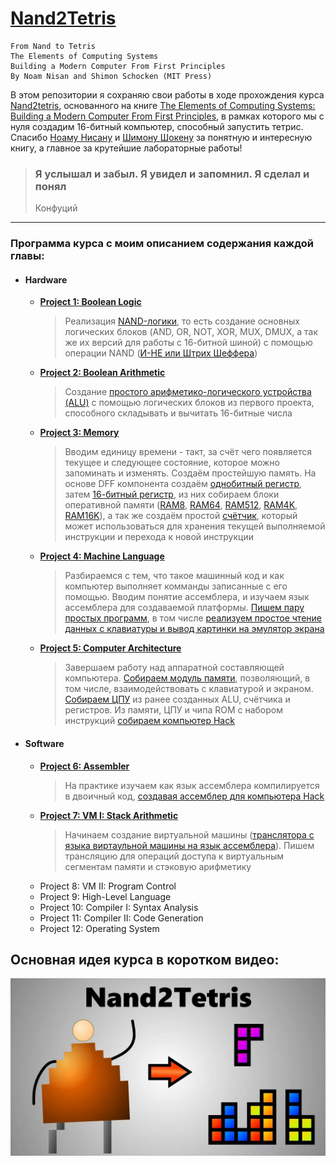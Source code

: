 # [Nand2Tetris](https://www.nand2tetris.org)
    From Nand to Tetris
    The Elements of Computing Systems
    Building a Modern Computer From First Principles
    By Noam Nisan and Shimon Schocken (MIT Press)

В этом репозитории я сохраняю свои работы в ходе прохождения курса [Nand2tetris](https://www.nand2tetris.org), основанного на книге [The Elements of Computing Systems: Building a Modern Computer From First Principles](https://cmls-global.com/wp-content/uploads/2021/08/The-elements-of-computing-systems-building-a-modern-computer.pdf), в рамках которого мы с нуля создадим 16-битный компьютер, способный запустить тетрис. Спасибо [Ноаму Нисану](http://www.cs.huji.ac.il/~noam/) и [Шимону Шокену](http://www.shimonschocken.com/) за понятную и интересную книгу, а главное за крутейшие лабораторные работы!

> ### Я услышал и забыл. Я увидел и запомнил. Я сделал и понял
> 
> Конфуций

---

### Программа курса с моим описанием содержания каждой главы:
- #### **Hardware**
  - **[Project 1: Boolean Logic](./Assignments/1_Boolean_Logic)**
    > Реализация [NAND-логики](https://en.wikipedia.org/wiki/NAND_logic), то есть создание основных логических блоков (AND, OR, NOT, XOR, MUX, DMUX, а так же их версий для работы с 16-битной шиной) с помощью операции NAND ([И-НЕ или Штрих Шеффера](https://ru.wikipedia.org/wiki/Штрих_Шеффера))
  - **[Project 2: Boolean Arithmetic](./Assignments/2_Boolean_Arithmetic/)**
    > Создание [простого арифметико-логического устройства (ALU)](./Assignments/2_Boolean_Arithmetic/ALU.hdl) с помощью логических блоков из первого проекта, способного складывать и вычитать 16-битные числа
  - **[Project 3: Memory](./Assignments/3_Sequential_Logic/)**
    > Вводим единицу времени - такт, за счёт чего появляется текущее и следующее состояние, которое можно запоминать и изменять. Создаём простейшую память. На основе DFF компонента создаём [однобитный регистр](./Assignments/3_Sequential_Logic/Bit.hdl), затем [16-битный регистр](./Assignments/3_Sequential_Logic/Register.hdl), из них собираем блоки оперативной памяти ([RAM8](./Assignments/3_Sequential_Logic/RAM8.hdl), [RAM64](./Assignments/3_Sequential_Logic/RAM64.hdl), [RAM512](./Assignments/3_Sequential_Logic/RAM512.hdl), [RAM4K](./Assignments/3_Sequential_Logic/RAM4K.hdl), [RAM16K](./Assignments/3_Sequential_Logic/RAM16K.hdl)), а так же создаём простой [счётчик](./Assignments/3_Sequential_Logic/PC.hdl), который может использоваться для хранения текущей выполняемой инструкции и перехода к новой инструкции
  - **[Project 4: Machine Language](./Assignments/4_Machine_Language/)**
    > Разбираемся с тем, что такое машинный код и как компьютер выполняет комманды записанные с его помощью. Вводим понятие ассемблера, и изучаем язык ассемблера для создаваемой платформы. [Пишем пару простых программ](./Assignments/4_Machine_Language/), в том числе [реализуем простое чтение данных с клавиатуры и вывод картинки на эмулятор экрана](./Assignments/4_Machine_Language/Fill.asm)
  - **[Project 5: Computer Architecture](./Assignments/5_Computer_Architecture/)**
    > Завершаем работу над аппаратной составляющей компьютера. [Собираем модуль памяти](./Assignments/5_Computer_Architecture/Memory.hdl), позволяющий, в том числе, взаимодействовать с клавиатурой и экраном. [Собираем ЦПУ](./Assignments/5_Computer_Architecture/CPU.hdl) из ранее созданных ALU, счётчика и регистров. Из памяти, ЦПУ и чипа ROM с набором инструкций [собираем компьютер Hack](./Assignments/5_Computer_Architecture/Computer.hdl)
- #### **Software**
  - **[Project 6: Assembler](./Assignments/6_Assembler/)**
    > На практике изучаем как язык ассемблера компилируется в двоичный код, [создавая ассемблер для компьютера Hack](./Assignments/6_Assembler/assembler.py)
  - **[Project 7: VM I: Stack Arithmetic](./Assignments/7_Virtual_Machine_I_Stack_Arithmetic/)**
    > Начинаем создание виртуальной машины ([транслятора с языка виртаульной машины на язык ассемблера](./Assignments/7_Virtual_Machine_I_Stack_Arithmetic/vmtranslator.py)). Пишем трансляцию для операций доступа к виртуальным сегментам памяти и стэковую арифметику
  - Project 8: VM II: Program Control
  - Project 9: High-Level Language
  - Project 10: Compiler I: Syntax Analysis
  - Project 11: Compiler II: Code Generation
  - Project 12: Operating System

## Основная идея курса в коротком видео:
[![](./cover.jpg)](https://youtu.be/wTl5wRDT0CU)
